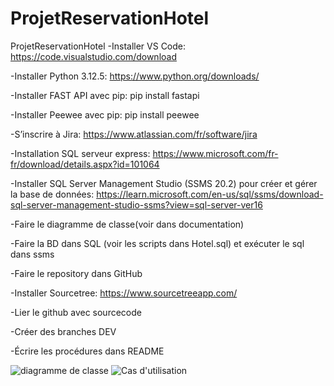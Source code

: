 # ProjetReservationHotel

ProjetReservationHotel
-Installer VS Code: https://code.visualstudio.com/download

-Installer Python 3.12.5: https://www.python.org/downloads/

-Installer FAST API avec pip: pip install fastapi

-Installer Peewee avec pip: pip install peewee

-S’inscrire à Jira: https://www.atlassian.com/fr/software/jira

-Installation SQL serveur express: https://www.microsoft.com/fr-fr/download/details.aspx?id=101064

-Installer SQL Server Management Studio (SSMS 20.2) pour créer et gérer la base de données: https://learn.microsoft.com/en-us/sql/ssms/download-sql-server-management-studio-ssms?view=sql-server-ver16

-Faire le diagramme de classe(voir dans documentation)

-Faire la BD dans SQL (voir les scripts dans Hotel.sql) et exécuter le sql dans ssms

-Faire le repository dans GitHub

-Installer Sourcetree: https://www.sourcetreeapp.com/

-Lier le github avec sourcecode

-Créer des branches DEV

-Écrire les procédures dans README

![diagramme de classe](https://github.com/user-attachments/assets/624ed7f3-46c6-4379-8ba3-b210455ad544)
![Cas d'utilisation](https://github.com/user-attachments/assets/dcbb5d68-fc80-41fe-ab03-089b61adcf7f)
